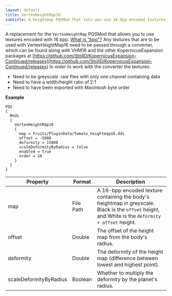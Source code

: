 ```yaml
---
layout: default
title: VertexHeightMap16
subtitle: A heightmap PQSMod that lets you use 16-bpp encoded textures.
---
```


A replacement for the `VertexHeightMap` PQSMod that allows you to use textures encoded with 16 bpp. [What is "bpp"?](https://en.wikipedia.org/wiki/Color_depth)
Any textures that are to be used with VertexHeightMap16 need to be passed through a converter, which can be found along with VHM16 and the other KopernicusExpansion packages at [https://github.com/StollD/KopernicusExpansion-Continued/releases](https://github.com/StollD/KopernicusExpansion-Continued/releases)
In order to work with the converter the textures:
* Need to be greyscale .raw files with only one channel containing data
* Need to have a width/height ratio of 2:1
* Need to have been exported with Macintosh byte order

 
**Example**
```
PQS
{
  Mods
  {
    VertexHeightMap16
    {
      map = Fruits/PluginData/Tomato_heightmap16.dds
      offset = -5000
      deformity = 15000
      scaleDeformityByRadius = false
      enabled = true
      order = 20
    }
  }
}
```

|Property|Format|Description|
|--------|------|-----------|
|map|File Path|A 16-bpp encoded texture containing the body's heightmap in greyscale. Black is the `offset` height, and White is the `deformity + offset` height.|
|offset|Double|The offset of the height map from the body's radius.|
|deformity|Double|The deformity of the height map (difference between lowest and highest point).|
|scaleDeformityByRadius|Boolean|Whether to multiply the deformity by the planet's radius.|